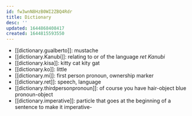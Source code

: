 ```yaml
---
id: fw3wnN8HzB0WI2ZBQ4Rdr
title: Dictionary
desc: ''
updated: 1644868408417
created: 1644815593550
---
```

- [[dictionary.gualberto]]: mustache
- [[dictionary.Kanubi]]: relating to or of the language *ret Kanubi* 
- [[dictionary.kisa]]: kitty cat kity gat
- [[dictionary.ko]]: little
- [[dictionary.mi]]: first person pronoun, ownership marker
- [[dictionary.ret]]: speech, language
- [[dictionary.thirdpersonpronoun]]: of course you have hair-object blue pronoun-object
- [[dictionary.imperative]]: particle that goes at the beginning of a sentence to make it imperative-
